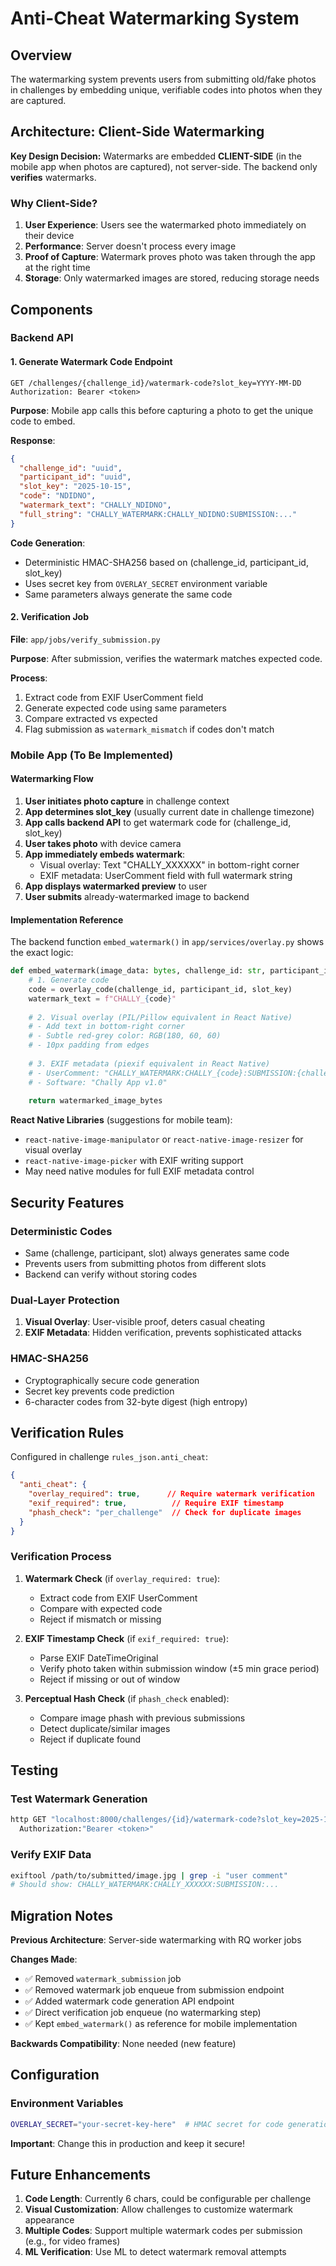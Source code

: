 # Anti-Cheat Watermarking System

## Overview

The watermarking system prevents users from submitting old/fake photos in challenges by embedding unique, verifiable codes into photos when they are captured.

## Architecture: Client-Side Watermarking

**Key Design Decision:** Watermarks are embedded **CLIENT-SIDE** (in the mobile app when photos are captured), not server-side. The backend only **verifies** watermarks.

### Why Client-Side?

1. **User Experience**: Users see the watermarked photo immediately on their device
2. **Performance**: Server doesn't process every image
3. **Proof of Capture**: Watermark proves photo was taken through the app at the right time
4. **Storage**: Only watermarked images are stored, reducing storage needs

## Components

### Backend API

#### 1. Generate Watermark Code Endpoint

```
GET /challenges/{challenge_id}/watermark-code?slot_key=YYYY-MM-DD
Authorization: Bearer <token>
```

**Purpose**: Mobile app calls this before capturing a photo to get the unique code to embed.

**Response**:
```json
{
  "challenge_id": "uuid",
  "participant_id": "uuid",
  "slot_key": "2025-10-15",
  "code": "NDIDNO",
  "watermark_text": "CHALLY_NDIDNO",
  "full_string": "CHALLY_WATERMARK:CHALLY_NDIDNO:SUBMISSION:..."
}
```

**Code Generation**: 
- Deterministic HMAC-SHA256 based on (challenge_id, participant_id, slot_key)
- Uses secret key from `OVERLAY_SECRET` environment variable
- Same parameters always generate the same code

#### 2. Verification Job

**File**: `app/jobs/verify_submission.py`

**Purpose**: After submission, verifies the watermark matches expected code.

**Process**:
1. Extract code from EXIF UserComment field
2. Generate expected code using same parameters
3. Compare extracted vs expected
4. Flag submission as `watermark_mismatch` if codes don't match

### Mobile App (To Be Implemented)

#### Watermarking Flow

1. **User initiates photo capture** in challenge context
2. **App determines slot_key** (usually current date in challenge timezone)
3. **App calls backend API** to get watermark code for (challenge_id, slot_key)
4. **User takes photo** with device camera
5. **App immediately embeds watermark**:
   - Visual overlay: Text "CHALLY_XXXXXX" in bottom-right corner
   - EXIF metadata: UserComment field with full watermark string
6. **App displays watermarked preview** to user
7. **User submits** already-watermarked image to backend

#### Implementation Reference

The backend function `embed_watermark()` in `app/services/overlay.py` shows the exact logic:

```python
def embed_watermark(image_data: bytes, challenge_id: str, participant_id: str, slot_key: str) -> bytes:
    # 1. Generate code
    code = overlay_code(challenge_id, participant_id, slot_key)
    watermark_text = f"CHALLY_{code}"
    
    # 2. Visual overlay (PIL/Pillow equivalent in React Native)
    # - Add text in bottom-right corner
    # - Subtle red-grey color: RGB(180, 60, 60)
    # - 10px padding from edges
    
    # 3. EXIF metadata (piexif equivalent in React Native)
    # - UserComment: "CHALLY_WATERMARK:CHALLY_{code}:SUBMISSION:{challenge_id}:{participant_id}:{slot_key}"
    # - Software: "Chally App v1.0"
    
    return watermarked_image_bytes
```

**React Native Libraries** (suggestions for mobile team):
- `react-native-image-manipulator` or `react-native-image-resizer` for visual overlay
- `react-native-image-picker` with EXIF writing support
- May need native modules for full EXIF metadata control

## Security Features

### Deterministic Codes

- Same (challenge, participant, slot) always generates same code
- Prevents users from submitting photos from different slots
- Backend can verify without storing codes

### Dual-Layer Protection

1. **Visual Overlay**: User-visible proof, deters casual cheating
2. **EXIF Metadata**: Hidden verification, prevents sophisticated attacks

### HMAC-SHA256

- Cryptographically secure code generation
- Secret key prevents code prediction
- 6-character codes from 32-byte digest (high entropy)

## Verification Rules

Configured in challenge `rules_json.anti_cheat`:

```json
{
  "anti_cheat": {
    "overlay_required": true,      // Require watermark verification
    "exif_required": true,          // Require EXIF timestamp
    "phash_check": "per_challenge"  // Check for duplicate images
  }
}
```

### Verification Process

1. **Watermark Check** (if `overlay_required: true`):
   - Extract code from EXIF UserComment
   - Compare with expected code
   - Reject if mismatch or missing

2. **EXIF Timestamp Check** (if `exif_required: true`):
   - Parse EXIF DateTimeOriginal
   - Verify photo taken within submission window (±5 min grace period)
   - Reject if missing or out of window

3. **Perceptual Hash Check** (if `phash_check` enabled):
   - Compare image phash with previous submissions
   - Detect duplicate/similar images
   - Reject if duplicate found

## Testing

### Test Watermark Generation

```bash
http GET "localhost:8000/challenges/{id}/watermark-code?slot_key=2025-10-15" \
  Authorization:"Bearer <token>"
```

### Verify EXIF Data

```bash
exiftool /path/to/submitted/image.jpg | grep -i "user comment"
# Should show: CHALLY_WATERMARK:CHALLY_XXXXXX:SUBMISSION:...
```

## Migration Notes

**Previous Architecture**: Server-side watermarking with RQ worker jobs

**Changes Made**:
- ✅ Removed `watermark_submission` job
- ✅ Removed watermark job enqueue from submission endpoint
- ✅ Added watermark code generation API endpoint
- ✅ Direct verification job enqueue (no watermarking step)
- ✅ Kept `embed_watermark()` as reference for mobile implementation

**Backwards Compatibility**: None needed (new feature)

## Configuration

### Environment Variables

```bash
OVERLAY_SECRET="your-secret-key-here"  # HMAC secret for code generation
```

**Important**: Change this in production and keep it secure!

## Future Enhancements

1. **Code Length**: Currently 6 chars, could be configurable per challenge
2. **Visual Customization**: Allow challenges to customize watermark appearance
3. **Multiple Codes**: Support multiple watermark codes per submission (e.g., for video frames)
4. **ML Verification**: Use ML to detect watermark removal attempts
